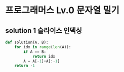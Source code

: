 # 프로그래머스 Lv.0 문자열 밀기

## solution 1  슬라이스 인덱싱

```python
def solution(A, B):
    for idx in range(len(A)):
        if A == B:
            return idx
        A = A[-1]+A[:-1]
    return -1
```